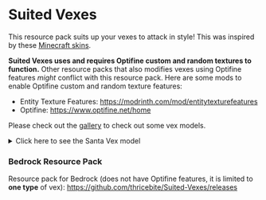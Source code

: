 # Suited Vexes

This resource pack suits up your vexes to attack in style! This was inspired by these [Minecraft skins](https://namemc.com/profile/thricebite.1).

**Suited Vexes uses and requires Optifine custom and random textures to function.** Other resource packs that also modifies vexes using Optifine features *might* conflict with this resource pack. 
Here are some mods to enable Optifine custom and random texture features: 
- Entity Texture Features: https://modrinth.com/mod/entitytexturefeatures
- Optifine: https://www.optifine.net/home

Please check out the [gallery](https://modrinth.com/resourcepack/suitedvexes/gallery
) to check out some vex models.

<details>
<summary>Click here to see the Santa Vex model</summary>

![An image of the Santa Vex model](https://cdn.modrinth.com/data/6qREtxgp/images/0f732226c3b460d575c8b5e4b677392384d0eb3a.gif)

</details>

### Bedrock Resource Pack

Resource pack for Bedrock (does not have Optifine features, it is limited to **one type** of vex): https://github.com/thricebite/Suited-Vexes/releases
